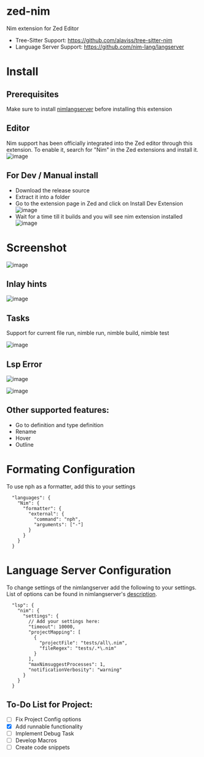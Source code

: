 # zed-nim
Nim extension for Zed Editor

- Tree-Sitter Support: https://github.com/alaviss/tree-sitter-nim
- Language Server Support: https://github.com/nim-lang/langserver

# Install

## Prerequisites
Make sure to install [nimlangserver](https://github.com/nim-lang/langserver) before installing this extension

## Editor
Nim support has been officially integrated into the Zed editor through this extension. To enable it, search for "Nim" in the Zed extensions and install it.
![image](https://github.com/user-attachments/assets/11009e16-1c61-49a7-a9eb-77d3aaeb9724)


## For Dev / Manual install

- Download the release source
- Extract it into a folder
- Go to the extension page in Zed and click on Install Dev Extension
![image](https://github.com/user-attachments/assets/5ce69399-e1b2-4b5c-8e9e-93a952c9977d)
- Wait for a time till it builds and you will see nim extension installed
![image](https://github.com/user-attachments/assets/88d7622c-f799-40d9-8c0a-1d99d2529197)




# Screenshot
![image](https://github.com/user-attachments/assets/96cd2df6-11ff-495b-b97f-787ea9b08dc2)

## Inlay hints
![image](https://github.com/user-attachments/assets/ae2e1a14-f923-4b8b-b1b5-1515b9e55697)

## Tasks
Support for current file run, nimble run, nimble build, nimble test

![image](https://github.com/user-attachments/assets/7ae1b533-daef-4ecd-8896-1cbf663ba22a)

## Lsp Error
![image](https://github.com/user-attachments/assets/04bd10b2-d531-4c22-83d3-d570c85d0eda)

![image](https://github.com/user-attachments/assets/e8b3d664-8753-43f6-b690-6140471a2a17)

## Other supported features:
- Go to definition and type definition
- Rename
- Hover
- Outline

# Formating Configuration

To use nph as a formatter, add this to your settings

```
  "languages": {
    "Nim": {
      "formatter": {
        "external": {
          "command": "nph",
          "arguments": ["-"]
        }
      }
    }
  }
```

# Language Server Configuration

To change settings of the nimlangserver add the following to your settings. List of options can be found in nimlangserver's [description](https://github.com/nim-lang/langserver?tab=readme-ov-file#configuration-options).

```
  "lsp": {
    "nim": {
      "settings": {
        // Add your settings here:
        "timeout": 10000,
        "projectMapping": [
          {
            "projectFile": "tests/all\.nim",
            "fileRegex": "tests/.*\.nim"
          }
        ],
        "maxNimsuggestProcesses": 1,
        "notificationVerbosity": "warning"
      }
    }
  }
```

## To-Do List for Project:
- [ ] Fix Project Config options
- [x] Add runnable functionality
- [ ] Implement Debug Task
- [ ] Develop Macros
- [ ] Create code snippets
